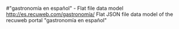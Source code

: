 #"gastronomía en español" - Flat file data model
http://es.recuweb.com/gastronomía/
Flat JSON file data model of the recuweb portal "gastronomía en español"
